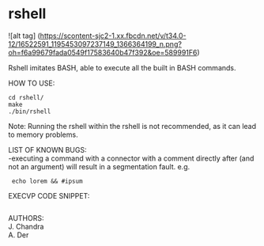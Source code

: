 # rshell
![alt tag] (https://scontent-sjc2-1.xx.fbcdn.net/v/t34.0-12/16522591_1195453097237149_1366364199_n.png?oh=f6a99679fada0549f17583640b47f392&oe=589991F6)

Rshell imitates BASH, able to execute all the built in BASH commands.

HOW TO USE:  
```
cd rshell/  
make  
./bin/rshell  
```    
Note: Running the rshell within the rshell is not recommended, as it can lead to memory problems.
  
LIST OF KNOWN BUGS:  
	-executing a command with a connector with a comment directly after (and not an argument) will result in a segmentation fault. e.g.
```
 echo lorem && #ipsum
```
  
EXECVP CODE SNIPPET:  
```

```







AUTHORS:  
J. Chandra  
A. Der
